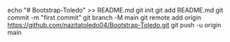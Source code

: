 echo "# Bootstrap-Toledo" >> README.md
git init
git add README.md
git commit -m "first commit"
git branch -M main
git remote add origin https://github.com/nazitatoledo04/Bootstrap-Toledo.git
git push -u origin main
